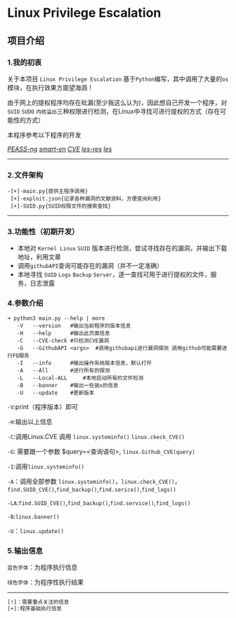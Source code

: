 # Linux Privilege Escalation

## 项目介绍

### 1.我的初衷

关于本项目 `Linux Privilege Escalation` 基于`Python`编写，其中调用了大量的`os`模块，在执行效果方面望海涵！

由于网上的提权程序均存在纰漏(至少我这么认为)，因此想自己开发一个程序，对`SUID` `SUDO` `内核溢出`三种权限进行检测，在Linux中寻找可进行提权的方式（存在可能性的方式）

本程序参考以下程序的开发

[*PEASS-ng*](https://github.com/carlospolop/PEASS-ng)
[*smart-en*](https://github.com/diego-treitos/linux-smart-enumeration)
[*CVE*](https://github.com/SecWiki/linux-kernel-exploits)
[*les-res*](https://github.com/mzet-/les-res/tree/master/)
[*les*](https://github.com/mzet-/linux-exploit-suggester)

---

### 2.文件架构 

```shell
-[+]-main.py{提供主程序调用}
 [+]-exploit.json{记录各种漏洞的文献资料，方便查阅利用}
 [+]-SUID.py{SUID权限文件的搜索查找}
```

---

### 3.功能性（初期开发）

- 本地对 `Kernel Linux` `SUID` 版本进行检测，尝试寻找存在的漏洞，并输出下载地址，利用文章
- 调用`githubAPI`查询可能存在的漏洞（并不一定准确）
- 本地寻找 `SUID` `Logs` `Backup` `Server`，逐一查找可用于进行提权的文件，服务，日志泄露

### 4.参数介绍

```shell
➜ python3 main.py --help | more
   -V	--version	#输出当前程序的版本信息
   -H	--help		#输出此页面信息
   -C	--CVE-check #只检测CVE漏洞
   -G	--GithubAPI <args>	#调用githubapi进行漏洞探测 调用github可能需要进行FQ服务
   -I	--info		#输出操作系统版本信息，默认打开
   -A	--All		#进行所有的探测
   -L	--Local-ALL 	#本地启动所有的文件检测
   -B	--banner 	#输出一些装x的信息
   -U	--update	#更新版本
```

`-V`:print（程序版本）即可

`-H`:输出以上信息

`-C`:调用Linux.CVE 调用 `linux.systeminfo()` `linux.ckeck_CVE()`

`-G`: 需要跟一个参数 $query=<查询语句>, `linux.Github_CVE(query)`

 `-I`:调用`linux.systeminfo()`

`-A`：调用全部参数 `linux.systeminfo()`，`linux.check_CVE()`，`find.SUID_CVE()`,`find_backup()`,`find.serice()`,`find_logs()`

`-LA`:`find.SUID_CVE()`,`find_backup()`,`find.service()`,`find_logs()`

`-B`:`linux.banner()`

`-U`：`linux.update()`

### 5.输出信息

`蓝色字体`：为程序执行信息

`绿色字体`：为程序性执行结果

---

```tex
[!]：需要重点关注的信息
[+]:程序基础执行信息
```






